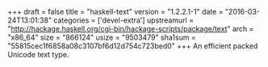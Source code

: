 +++
draft = false
title = "haskell-text"
version = "1.2.2.1-1"
date = "2016-03-24T13:01:38"
categories = ['devel-extra']
upstreamurl = "http://hackage.haskell.org/cgi-bin/hackage-scripts/package/text"
arch = "x86_64"
size = "866124"
usize = "9503479"
sha1sum = "55815cec1f6858a08c3107bf6d12d754c723bed0"
+++
An efficient packed Unicode text type.